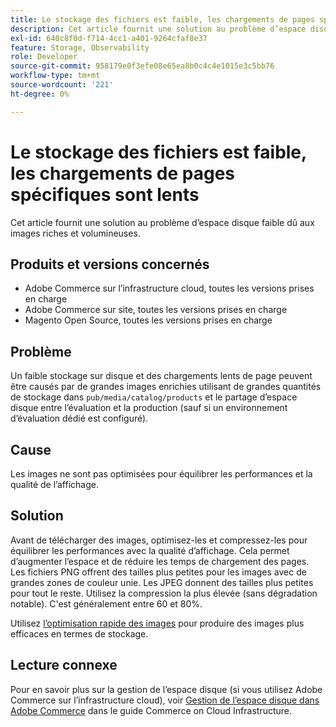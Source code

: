 ```yaml
---
title: Le stockage des fichiers est faible, les chargements de pages spécifiques sont lents
description: Cet article fournit une solution au problème d’espace disque faible dû aux images riches et volumineuses.
exl-id: 640c8f0d-f714-4cc1-a401-9264cfaf8e37
feature: Storage, Observability
role: Developer
source-git-commit: 958179e0f3efe08e65ea8b0c4c4e1015e3c5bb76
workflow-type: tm+mt
source-wordcount: '221'
ht-degree: 0%

---
```


# Le stockage des fichiers est faible, les chargements de pages spécifiques sont lents

Cet article fournit une solution au problème d’espace disque faible dû aux images riches et volumineuses.

## Produits et versions concernés

* Adobe Commerce sur l’infrastructure cloud, toutes les versions prises en charge
* Adobe Commerce sur site, toutes les versions prises en charge
* Magento Open Source, toutes les versions prises en charge

## Problème

Un faible stockage sur disque et des chargements lents de page peuvent être causés par de grandes images enrichies utilisant de grandes quantités de stockage dans `pub/media/catalog/products` et le partage d’espace disque entre l’évaluation et la production (sauf si un environnement d’évaluation dédié est configuré).

## Cause

Les images ne sont pas optimisées pour équilibrer les performances et la qualité de l’affichage.

## Solution

Avant de télécharger des images, optimisez-les et compressez-les pour équilibrer les performances avec la qualité d’affichage. Cela permet d’augmenter l’espace et de réduire les temps de chargement des pages. Les fichiers PNG offrent des tailles plus petites pour les images avec de grandes zones de couleur unie. Les JPEG donnent des tailles plus petites pour tout le reste. Utilisez la compression la plus élevée (sans dégradation notable). C&#39;est généralement entre 60 et 80%.

Utilisez [l’optimisation rapide des images](https://experienceleague.adobe.com/docs/commerce-cloud-service/user-guide/cdn/fastly-image-optimization.html?lang=fr) pour produire des images plus efficaces en termes de stockage.

## Lecture connexe

Pour en savoir plus sur la gestion de l’espace disque (si vous utilisez Adobe Commerce sur l’infrastructure cloud), voir [Gestion de l’espace disque dans Adobe Commerce](https://experienceleague.adobe.com/docs/commerce-cloud-service/user-guide/develop/storage/manage-disk-space.html?lang=fr) dans le guide Commerce on Cloud Infrastructure.
